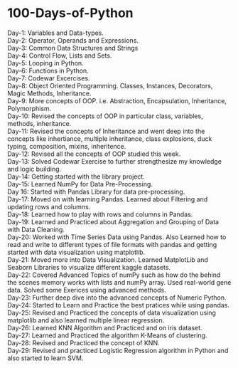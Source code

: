 # 100-Days-of-Python
Day-1: Variables and Data-types. <br />
Day-2: Operator, Operands and Expressions. <br />
Day-3: Common Data Structures and Strings <br />
Day-4: Control Flow, Lists and Sets. <br />
Day-5: Looping in Python. <br />
Day-6: Functions in Python. <br />
Day-7: Codewar Excercises. <br />
Day-8: Object Oriented Programming. Classes, Instances, Decorators, Magic Methods, Inheritance. <br/>
Day-9: More concepts of OOP. i.e. Abstraction, Encapsulation, Inheritance, Polymorphism. <br />
Day-10: Revised the concepts of OOP in particular class, variables, methods, inheritance. <br />
Day-11: Revised the concepts of Inheritance and went deep into the concepts like inhertiance, multiple inheritance, class explosions, duck typing, composition, mixins, inheritence. <br />
Day-12: Revised all the concepts of OOP studied this week. <br />
Day-13: Solved Codewar Exercise to further strengthesize my knowledge and logic building. <br />
Day-14: Getting started with the library project. <br />
Day-15: Learned NumPy for Data Pre-Processing. <br />
Day 16: Started with Pandas Library for data pre-processing. <br />
Day-17: Moved on with learning Pandas. Learned about Filtering and updating rows and columns. <br />
Day-18: Learned how to play with rows and columns in Pandas. <br />
Day-19: Learned and Practiced about Aggregation and Grouping of Data with Data Cleaning. <br />
Day-20: Worked with Time Series Data using Pandas. Also Learned how to read and write to different types of file formats with pandas and getting started with data visualization using matplotlib. <br />
Day-21: Moved more into Data Visualization. Learned MatplotLib and Seaborn Libraries to visualize different kaggle datasets. <br />
Day-22: Covered Advanced Topics of numPy such as how do the behind the scenes memory works with lists and numPy array. Used real-world gene data. Solved some Exerices using advanced methods. <br />
Day-23: Further deep dive into the advanced concepts of Numeric Python. <br />
Day-24: Started to Learn and Practice the best pratices while using pandas. <br />
Day-25: Revised and Practiced the concepts of data visualization using matplotlib and also learned multiple linear regression. <br />
Day-26: Learned KNN Algorithm and Practiced and on iris dataset. <br />
Day-27: Learned and Practiced the algorithm K-Means of clustering. <br />
Day-28: Revised and Practiced the concept of KNN. <br />
Day-29: Revised and practiced Logistic Regression algorithm in Python and also started to learn SVM.
